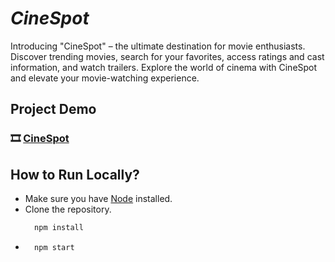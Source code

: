 


# _CineSpot_

Introducing "CineSpot" – the ultimate destination for movie enthusiasts. Discover trending movies, search for your favorites, access ratings and cast information, and watch trailers. Explore the world of cinema with CineSpot and elevate your movie-watching experience.

## Project Demo

### 🎞️ [CineSpot](https://cine-spot.vercel.app/)




## How to Run Locally?
- Make sure you have [Node](https://nodejs.org/en/download/) installed.
- Clone the repository.
  ```javascript
    npm install
    ```
- 
  ```javascript
    npm start
    ```











